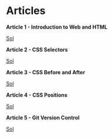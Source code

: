 # Articles

**Article 1 - Introduction to Web and HTML**

[Sol](https://reeteshtiwari.hashnode.dev/introduction-to-web-servers-and-html)

**Article 2 - CSS Selectors**

[Sol](https://reeteshtiwari.hashnode.dev/css-selectors)

**Article 3 - CSS Before and After**

[Sol](https://reeteshtiwari.hashnode.dev/css-before-and-after)

**Article 4 - CSS Positions**

[Sol](https://reeteshtiwari.hashnode.dev/css-positions)

**Article 5 - Git Version Control**

[Sol](https://reeteshtiwari.hashnode.dev/git-version-control)
